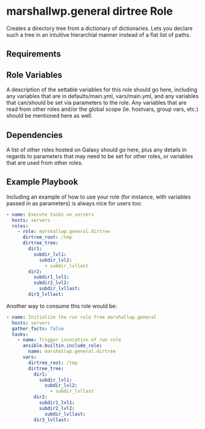 marshallwp.general dirtree Role
========================

Creates a directory tree from a dictionary of dictionaries. Lets you declare such a tree in an intuitive hierarchial manner instead of a flat list of paths.

Requirements
------------

<!-- Any pre-requisites that may not be covered by Ansible itself or the role should be mentioned here. For instance, if the role uses the EC2 module, it may be a good idea to mention in this section that the boto package is required. -->

Role Variables
--------------

A description of the settable variables for this role should go here, including any variables that are in defaults/main.yml, vars/main.yml, and any variables that can/should be set via parameters to the role. Any variables that are read from other roles and/or the global scope (ie. hostvars, group vars, etc.) should be mentioned here as well.

Dependencies
------------

A list of other roles hosted on Galaxy should go here, plus any details in regards to parameters that may need to be set for other roles, or variables that are used from other roles.

Example Playbook
----------------

Including an example of how to use your role (for instance, with variables passed in as parameters) is always nice for users too:

```yaml
- name: Execute tasks on servers
  hosts: servers
  roles:
    - role: marshallwp.general.dirtree
      dirtree_root: /tmp
      dirtree_tree:
        dir1:
          subdir_lvl1:
            subdir_lvl2:
              - subdir_lvllast
        dir2:
          subdir1_lvl1:
          subdir2_lvl2:
            subdir_lvllast:
        dir3_lvllast:
```

Another way to consume this role would be:

```yaml
- name: Initialize the run role from marshallwp.general
  hosts: servers
  gather_facts: false
  tasks:
    - name: Trigger invocation of run role
      ansible.builtin.include_role:
        name: marshallwp.general.dirtree
      vars:
        dirtree_root: /tmp
        dirtree_tree:
          dir1:
            subdir_lvl1:
              subdir_lvl2:
                - subdir_lvllast
          dir2:
            subdir1_lvl1:
            subdir2_lvl2:
              subdir_lvllast:
          dir3_lvllast:
```
